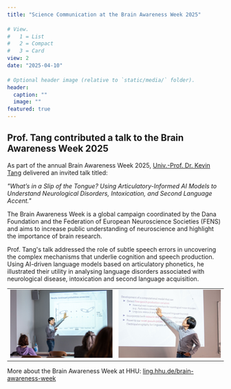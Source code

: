 ```yaml
---
title: "Science Communication at the Brain Awareness Week 2025"

# View.
#   1 = List
#   2 = Compact
#   3 = Card
view: 2
date: "2025-04-10"

# Optional header image (relative to `static/media/` folder).
header:
  caption: ""
  image: ""
featured: true
---
```

## Prof. Tang contributed a talk to the Brain Awareness Week 2025

As part of the annual Brain Awareness Week 2025, [Univ.-Prof. Dr. Kevin Tang](https://slam.phil.hhu.de/authors/kevin/) delivered an invited talk titled:

*"What’s in a Slip of the Tongue? Using Articulatory-Informed AI Models to Understand Neurological Disorders, Intoxication, and Second Language Accent."*

The Brain Awareness Week is a global campaign coordinated by the Dana Foundation and the Federation of European Neuroscience Societies (FENS) and aims to increase public understanding of neuroscience and highlight the importance of brain research.

Prof. Tang's talk addressed the role of subtle speech errors in uncovering the complex mechanisms that underlie cognition and speech production. Using AI-driven language models based on articulatory phonetics, he illustrated their utility in analysing language disorders associated with neurological disease,  intoxication and second language acquisition.

| | |
|---|---|
|![Kevin Tang presenting the results of continuant probabilities across time.](<30_Tang presenting2.jpg>) | ![Kevin Tang explaining approaches to computational model development.](<30_Tang presenting1.jpg>)|

 More about the Brain Awareness Week at HHU: [ling.hhu.de/brain-awareness-week](https://www.ling.hhu.de/en/departments/linguistik-iv-psycho-und-neurolinguistik/brain-awareness-week)